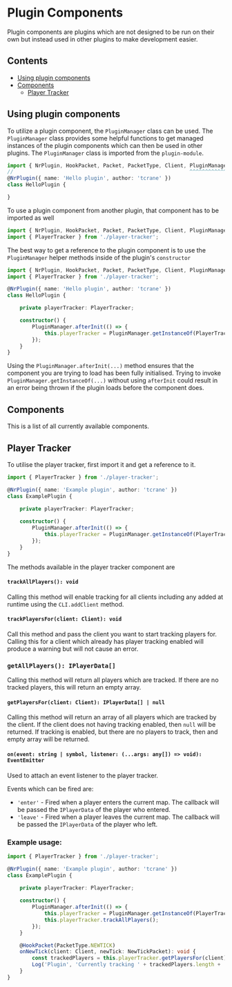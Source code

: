 # Plugin Components
Plugin components are plugins which are not designed to be run on their own but instead used in other plugins to make development easier.

## Contents
 + [Using plugin components](#using-plugin-components)
 + [Components](#components)
    + [Player Tracker](#player-tracker)

## Using plugin components
To utilize a plugin component, the `PluginManager` class can be used. The `PluginManager` class provides some helpful functions to get managed instances of the plugin components which can then be used in other plugins. The `PluginManager` class is imported from the `plugin-module`.
```typescript
import { NrPlugin, HookPacket, Packet, PacketType, Client, PluginManager } from './../core';
//                                                         ^^^^^^^^^^^^^
@NrPlugin({ name: 'Hello plugin', author: 'tcrane' })
class HelloPlugin {

}
```
To use a plugin component from another plugin, that component has to be imported as well
```typescript
import { NrPlugin, HookPacket, Packet, PacketType, Client, PluginManager } from './../core';
import { PlayerTracker } from './player-tracker';
```
The best way to get a reference to the plugin component is to use the `PluginManager` helper methods inside of the plugin's `constructor`

```typescript
import { NrPlugin, HookPacket, Packet, PacketType, Client, PluginManager } from './../core';
import { PlayerTracker } from './player-tracker';

@NrPlugin({ name: 'Hello plugin', author: 'tcrane' })
class HelloPlugin {

    private playerTracker: PlayerTracker;

    constructor() {
        PluginManager.afterInit(() => {
            this.playerTracker = PluginManager.getInstanceOf(PlayerTracker);
        });
    }
}
```
Using the `PluginManager.afterInit(...)` method ensures that the component you are trying to load has been fully initialised. Trying to invoke `PluginManager.getInstanceOf(...)` without using `afterInit` could result in an error being thrown if the plugin loads before the component does.

## Components
This is a list of all currently available components.

## Player Tracker
To utilise the player tracker, first import it and get a reference to it.
```typescript
import { PlayerTracker } from './player-tracker';

@NrPlugin({ name: 'Example plugin', author: 'tcrane' })
class ExamplePlugin {
    
    private playerTracker: PlayerTracker;

    constructor() {
        PluginManager.afterInit(() => {
            this.playerTracker = PluginManager.getInstanceOf(PlayerTracker);
        });
    }
}
```
The methods available in the player tracker component are
#### `trackAllPlayers(): void`
Calling this method will enable tracking for all clients including any added at runtime using the `CLI.addClient` method.

#### `trackPlayersFor(client: Client): void`
Call this method and pass the client you want to start tracking players for. Calling this for a client which already has player tracking enabled will produce a warning but will not cause an error.

### `getAllPlayers(): IPlayerData[]`
Calling this method will return all players which are tracked. If there are no tracked players, this will return an empty array.

#### `getPlayersFor(client: Client): IPlayerData[] | null`
Calling this method will return an array of all players which are tracked by the client. If the client does not having tracking enabled, then `null` will be returned. If tracking is enabled, but there are no players to track, then and empty array will be returned.

#### `on(event: string | symbol, listener: (...args: any[]) => void): EventEmitter`
Used to attach an event listener to the player tracker.

Events which can be fired are:
 + `'enter'` - Fired when a player enters the current map. The callback will be passed the `IPlayerData` of the player who entered.
 + `'leave'` - Fired when a player leaves the current map. The callback will be passed the `IPlayerData` of the player who left.

### Example usage:

```typescript
import { PlayerTracker } from './player-tracker';

@NrPlugin({ name: 'Example plugin', author: 'tcrane' })
class ExamplePlugin {
    
    private playerTracker: PlayerTracker;

    constructor() {
        PluginManager.afterInit(() => {
            this.playerTracker = PluginManager.getInstanceOf(PlayerTracker);
            this.playerTracker.trackAllPlayers();
        });
    }

    @HookPacket(PacketType.NEWTICK)
    onNewTick(client: Client, newTick: NewTickPacket): void {
        const trackedPlayers = this.playerTracker.getPlayersFor(client);
        Log('Plugin', 'Currently tracking ' + trackedPlayers.length + ' players.');
    }
}
```
